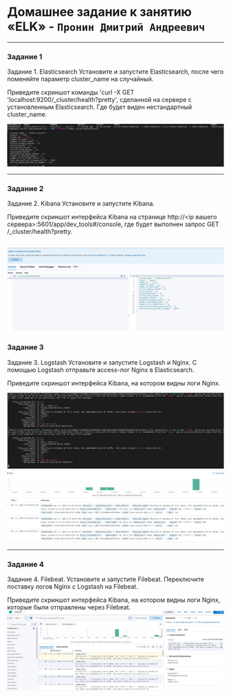 # Домашнее задание к занятию «ELK» - `Пронин Дмитрий Андреевич`

---

### Задание 1
Задание 1. Elasticsearch
Установите и запустите Elasticsearch, после чего поменяйте параметр cluster_name на случайный.

Приведите скриншот команды 'curl -X GET 'localhost:9200/_cluster/health?pretty', сделанной на сервере с установленным Elasticsearch. Где будет виден нестандартный cluster_name.


![скрин](https://github.com/dmitriypronin48/fork-cicd/blob/main/img/z1-1.jpg)


---

### Задание 2

Задание 2. Kibana
Установите и запустите Kibana.

Приведите скриншот интерфейса Kibana на странице http://<ip вашего сервера>:5601/app/dev_tools#/console, где будет выполнен запрос GET /_cluster/health?pretty.

![скрин](https://github.com/dmitriypronin48/fork-cicd/blob/main/img/z2-1.jpg)
---

### Задание 3
Задание 3. Logstash
Установите и запустите Logstash и Nginx. С помощью Logstash отправьте access-лог Nginx в Elasticsearch.

Приведите скриншот интерфейса Kibana, на котором видны логи Nginx.

![скрин](https://github.com/dmitriypronin48/fork-cicd/blob/main/img/z3-1.jpg)
![скрин](https://github.com/dmitriypronin48/fork-cicd/blob/main/img/z3-2.jpg)

---

### Задание 4
Задание 4. Filebeat.
Установите и запустите Filebeat. Переключите поставку логов Nginx с Logstash на Filebeat.

Приведите скриншот интерфейса Kibana, на котором видны логи Nginx, которые были отправлены через Filebeat.
![скрин](https://github.com/dmitriypronin48/fork-cicd/blob/main/img/z4-1.jpg)




